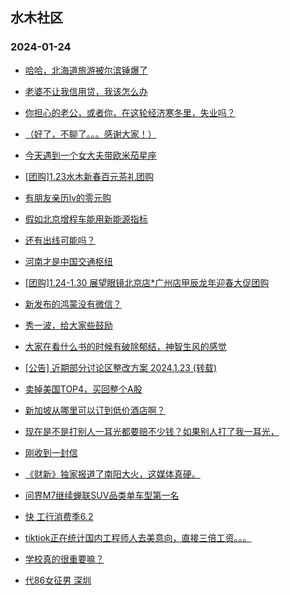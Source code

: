## 水木社区 
### 2024-01-24

+ [哈哈，北海道旅游被尔滨锤爆了](https://www.mysmth.net/nForum/article/Travel/973782)

+ [老婆不让我信用贷，我该怎么办](https://www.mysmth.net/nForum/article/Stock/10763298)

+ [你担心的老公，或者你，在这轮经济寒冬里，失业吗？](https://www.mysmth.net/nForum/article/FamilyLife/1766596974)

+ [（好了，不聊了。。。感谢大家！）](https://www.mysmth.net/nForum/article/WorkLife/3494352)

+ [今天遇到一个女大夫带欧米茄星座](https://www.mysmth.net/nForum/article/Age/20333848)

+ [[团购]1.23水木新春百元茶礼团购](https://www.mysmth.net/nForum/article/ADAgent_TG/1316477)

+ [有朋友亲历lv的零元购](https://www.mysmth.net/nForum/article/Oversea/4213088)

+ [假如北京增程车能用新能源指标](https://www.mysmth.net/nForum/article/GreenAuto/1459909)

+ [还有出线可能吗？](https://www.mysmth.net/nForum/article/Football/3432732)

+ [河南才是中国交通枢纽](https://www.mysmth.net/nForum/article/Geography/571810)

+ [[团购]1.24-1.30 展望眼镜北京店*广州店甲辰龙年迎春大促团购](https://www.mysmth.net/nForum/article/ADAgent_TG/1316581)

+ [新发布的鸿蒙没有微信？](https://www.mysmth.net/nForum/article/ITExpress/2515972)

+ [秀一波，给大家些鼓励](https://www.mysmth.net/nForum/article/Divorce/2062741)

+ [大家在看什么书的时候有破除郁结，神智生风的感觉](https://www.mysmth.net/nForum/article/FamilyLife/1766599307)

+ [[公告] 近期部分讨论区整改方案 2024.1.23 (转载)](https://www.mysmth.net/nForum/article/OldSongs/410947)

+ [卖掉美国TOP4，买回整个A股](https://www.mysmth.net/nForum/article/Stock/10763542)

+ [新加坡从哪里可以订到低价酒店啊？](https://www.mysmth.net/nForum/article/Travel/974368)

+ [现在是不是打别人一耳光都要赔不少钱？如果别人打了我一耳光，](https://www.mysmth.net/nForum/article/Law/825644834)

+ [刚收到一封信](https://www.mysmth.net/nForum/article/Age/20334460)

+ [《财新》独家报道了南阳大火，这媒体真硬。](https://www.mysmth.net/nForum/article/WorkLife/3495783)

+ [问界M7继续蝉联SUV品类单车型第一名](https://www.mysmth.net/nForum/article/GreenAuto/1460461)

+ [快 工行消费季6.2](https://www.mysmth.net/nForum/article/CouponsLife/4474003)

+ [tiktiok正在统计国内工程师人去美意向，直接三倍工资。。。](https://www.mysmth.net/nForum/article/WorkLife/3495637)

+ [学校真的很重要嘛？](https://www.mysmth.net/nForum/article/WorkLife/3495891)

+ [代86女征男 深圳](https://www.mysmth.net/nForum/article/PieLove/2873525)

